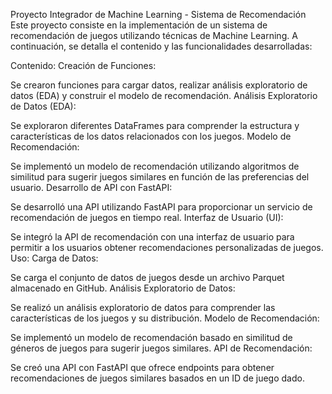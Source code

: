 Proyecto Integrador de Machine Learning - Sistema de Recomendación
Este proyecto consiste en la implementación de un sistema de recomendación de juegos utilizando técnicas de Machine Learning. A continuación, se detalla el contenido y las funcionalidades desarrolladas:

Contenido:
Creación de Funciones:

Se crearon funciones para cargar datos, realizar análisis exploratorio de datos (EDA) y construir el modelo de recomendación.
Análisis Exploratorio de Datos (EDA):

Se exploraron diferentes DataFrames para comprender la estructura y características de los datos relacionados con los juegos.
Modelo de Recomendación:

Se implementó un modelo de recomendación utilizando algoritmos de similitud para sugerir juegos similares en función de las preferencias del usuario.
Desarrollo de API con FastAPI:

Se desarrolló una API utilizando FastAPI para proporcionar un servicio de recomendación de juegos en tiempo real.
Interfaz de Usuario (UI):

Se integró la API de recomendación con una interfaz de usuario para permitir a los usuarios obtener recomendaciones personalizadas de juegos.
Uso:
Carga de Datos:

Se carga el conjunto de datos de juegos desde un archivo Parquet almacenado en GitHub.
Análisis Exploratorio de Datos:

Se realizó un análisis exploratorio de datos para comprender las características de los juegos y su distribución.
Modelo de Recomendación:

Se implementó un modelo de recomendación basado en similitud de géneros de juegos para sugerir juegos similares.
API de Recomendación:

Se creó una API con FastAPI que ofrece endpoints para obtener recomendaciones de juegos similares basados en un ID de juego dado.




